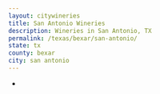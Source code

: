 ```yaml
---
layout: citywineries
title: San Antonio Wineries
description: Wineries in San Antonio, TX
permalink: /texas/bexar/san-antonio/
state: tx
county: bexar
city: san antonio
---
```

-
